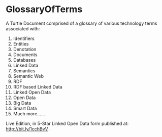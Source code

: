 GlossaryOfTerms
===============

A Turtle Document comprised of a glossary of various technology terms associated with:

1. Identifiers
2. Entities
3. Denotation
4. Documents
5. Databases
6. Linked Data
7. Semantics
8. Semantic Web
9. RDF
10. RDF based Linked Data
11. Linked Open Data
12. Open Data
13. Big Data
14. Smart Data
15. Much more......

Live Edition, in 5-Star Linked Open Data form published at: <http://bit.ly/1cchBvV> . 
